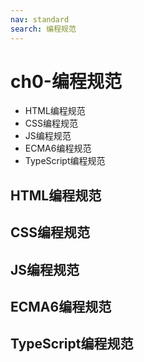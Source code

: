 ```yaml
---
nav: standard
search: 编程规范
---
```


# ch0-编程规范

- HTML编程规范
- CSS编程规范
- JS编程规范
- ECMA6编程规范
- TypeScript编程规范

## HTML编程规范

## CSS编程规范

## JS编程规范

## ECMA6编程规范

## TypeScript编程规范

